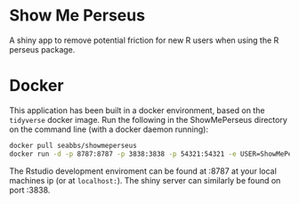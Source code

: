 
Show Me Perseus
===============

A shiny app to remove potential friction for new R users when using the R perseus package.

Docker
======

This application has been built in a docker environment, based on the `tidyverse` docker image. Run the following in the ShowMePerseus directory on the command line (with a docker daemon running):

``` bash
docker pull seabbs/showmeperseus
docker run -d -p 8787:8787 -p 3838:3838 -p 54321:54321 -e USER=ShowMePerseus -e PASSWORD=ShowMePerseus --name  seabbs/showmeperseus
```

The Rstudio development enviroment can be found at :8787 at your local machines ip (or at `localhost:`). The shiny server can similarly be found on port :3838.
